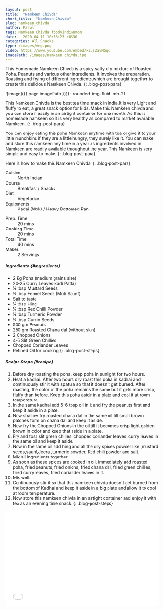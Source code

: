 ```yaml
---
layout: post
title:  "Namkeen Chivda"
short_title:  "Namkeen Chivda"
slug: namkeen_chivda
author: Parul
tags: Namkeen Chivda foodyindianmom
date:   2020-04-11 10:58:23 +0530
categories: All Snacks
type: /images/veg.png
video: https://www.youtube.com/embed/kzus2avMGqc
imagePath: /images/namkeen_chivda.jpg
---
```


This Homemade Namkeen Chivda is a spicy salty dry mixture of Roasted Poha, Peanuts and various other ingredients. It involves the preparation, Roasting and frying of different ingredients,which are brought together to create this delicious Namkeen Chivda.
{: .blog-post-para}

![image]({{ page.imagePath }}){: .rounded .img-fluid .mb-2}

This Namkeen Chivda is the best tea time snack in India.It is very Light and fluffy to eat, a great snack option for kids. Make this Namkeen chivda and you can store it easily in an airtight container for one month. As this is homemade namkeen so it is very healthy as compared to market available Namkeen.
{: .blog-post-para}

You can enjoy eating this poha Namkeen anytime with tea or give it to your little munchkins if they are a little hungry, they surely like it. You can  make and store this namkeen any time in a year as ingredients involved in Namkeen are readily available throughout the year. This Namkeen is very simple and easy to make.
{: .blog-post-para}

Here is how to make this Namkeen Chivda.
{: .blog-post-para}

<div class="row">
    <div class="col-md-6">
        <dl class="row">
            <dt class="col-sm-4">Cuisine</dt><dd class="col-sm-7">North Indian</dd>
            <dt class="col-sm-4">Course</dt><dd class="col-sm-7">Breakfast / Snacks</dd>
            <dt class="col-sm-4">Diet</dt><dd class="col-sm-7">Vegetarian</dd>
            <dt class="col-sm-4">Equipments</dt><dd class="col-sm-7">Kadai (Wok) / Heavy Bottomed Pan</dd>
        </dl>
    </div>
    <div class="col-md-6">
        <dl class="row">
            <dt class="col-sm-5">Prep. Time</dt><dd class="col-sm-7">20 mins</dd>
            <dt class="col-sm-5">Cooking Time</dt><dd class="col-sm-7">20 mins</dd>
            <dt class="col-sm-5">Total Time</dt><dd class="col-sm-7">40 mins</dd>
            <dt class="col-sm-5">Makes</dt><dd class="col-sm-7">2 Servings</dd>
        </dl>
    </div>
</div>

##### **Ingredients** {#ingredients}
- 2 Kg Poha (medium grains size)
- 20-25 Curry Leaves(kadi Patta)
- ¼ tbsp Mustard Seeds
- ¼ tbsp Fennel Seeds (Moti Saunf)
- Salt to taste
- ¼ tbsp Hing
- ¼ tbsp Red Chilli Powder
- ¼ tbsp Turmeric Powder
- ¼ tbsp Cumin Seeds
- 500 gm Peanuts
- 250 gm Roasted Chana dal (without skin)
- 2 Chopped Onions
- 4-5 Slit Green Chillies
- Chopped Coriander Leaves
- Refined Oil for cooking
{: .blog-post-steps}

##### **Recipe Steps** {#recipe}
1. Before dry roasting the poha, keep poha in sunlight for two hours.
1. Heat a kadhai. After two hours dry  roast this poha  in kadhai and continuously stir it with spatula so that it doesn't get burned. After roasting, the color of the poha remains the same but it gets more crisp, fluffy  than before. Keep this poha aside in a plate and cool it at room temperature.
1. In the same kadhai add 5-6 tbsp  oil in it and fry the peanuts first and keep it aside in a plate.
1. Now shallow fry roasted chana dal in the same oil till small brown patches form on chana dal and keep it aside.
1. Now fry the Chopped Onions in the oil till it becomes crisp light golden brown in color and keep that aside in a plate.
1. Fry and toss slit green chilies, chopped coriander leaves, curry leaves in the same oil and keep it aside.
1. Now in the same oil add hing and all the dry  spices powder  like ,mustard seeds,saunf,Jeera ,turmeric powder, Red chili powder and salt.
1. Mix all ingredients together.
1. As soon as these spices are cooked in oil, immediately add roasted poha, fried peanuts, fried onions, fried chana dal, fried green chillies, fried curry leaves, fried coriander leaves in it.
1. Mix well.
1. Continuously stir it so that this namkeen chivda doesn't get burned from the bottom  of Kadhai and keep it aside in a big plate and allow it to cool at room temperature.
1. Now store this namkeen chivda in an airtight container and enjoy it with tea as an evening time snack.
{: .blog-post-steps}

<div class="row" id="video">
    <div class="col-md-12">
        <div class="embed-responsive embed-responsive-16by9">
            <iframe width="100%" height="315" src="{{page.video}}" frameborder="0" allow="accelerometer; autoplay; encrypted-media; gyroscope; picture-in-picture" allowfullscreen></iframe>
        </div>
    </div>
</div>
<br>

